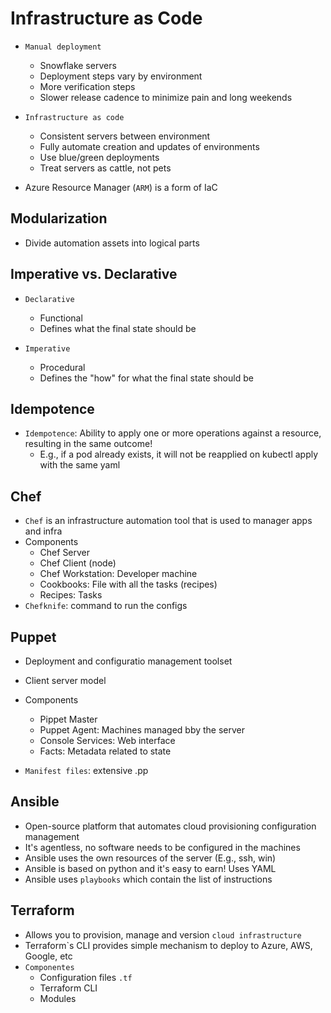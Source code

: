 # Infrastructure as Code

- `Manual deployment`

  - Snowflake servers
  - Deployment steps vary by environment
  - More verification steps
  - Slower release cadence to minimize pain and long weekends

- `Infrastructure as code`

  - Consistent servers between environment
  - Fully automate creation and updates of environments
  - Use blue/green deployments
  - Treat servers as cattle, not pets

- Azure Resource Manager (`ARM`) is a form of IaC

## Modularization

- Divide automation assets into logical parts

## Imperative vs. Declarative

- `Declarative`

  - Functional
  - Defines what the final state should be

- `Imperative`
  - Procedural
  - Defines the "how" for what the final state should be

## Idempotence

- `Idempotence`: Ability to apply one or more operations against a resource, resulting in the same outcome!
  - E.g., if a pod already exists, it will not be reapplied on kubectl apply with the same yaml

## Chef

- `Chef` is an infrastructure automation tool that is used to manager apps and infra
- Components
  - Chef Server
  - Chef Client (node)
  - Chef Workstation: Developer machine
  - Cookbooks: File with all the tasks (recipes)
  - Recipes: Tasks
- `Chefknife`: command to run the configs

## Puppet

- Deployment and configuratio management toolset
- Client server model
- Components

  - Pippet Master
  - Puppet Agent: Machines managed bby the server
  - Console Services: Web interface
  - Facts: Metadata related to state

- `Manifest files`: extensive .pp

## Ansible

- Open-source platform that automates cloud provisioning configuration management
- It's agentless, no software needs to be configured in the machines
- Ansible uses the own resources of the server (E.g., ssh, win)
- Ansible is based on python and it's easy to earn! Uses YAML
- Ansible uses `playbooks` which contain the list of instructions

## Terraform

- Allows you to provision, manage and version `cloud infrastructure`
- Terraform`s CLI provides simple mechanism to deploy to Azure, AWS, Google, etc
- `Componentes`
  - Configuration files `.tf`
  - Terraform CLI
  - Modules
